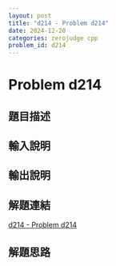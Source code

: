 ```yaml
---
layout: post
title: "d214 - Problem d214"
date: 2024-12-20
categories: zerojudge cpp
problem_id: d214
---
```


# Problem d214

## 題目描述



## 輸入說明



## 輸出說明



## 解題連結

[d214 - Problem d214](https://zerojudge.tw/ShowProblem?problemid=d214)

## 解題思路

